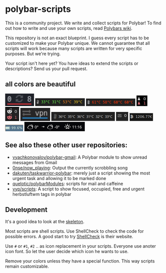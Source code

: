 # polybar-scripts

This is a community project. We write and collect scripts for Polybar! To find out how to write and use your own scripts, read [Polybars wiki](https://github.com/jaagr/polybar/wiki).

This repository is not an exact blueprint. I guess every script has to be customized to make your Polybar unique. We cannot guarantee that all scripts will work because many scripts are written for very specific purposes. But we're trying.

Your script isn't here yet? You have ideas to extend the scripts or descriptions? Send us your pull request.


## all colors are beautiful

[![updates-arch](polybar-scripts/updates-arch/screenshots/1.png)](polybar-scripts/updates-arch/)
[![temp-percore-colorful](polybar-scripts/temp-percore-colorful/screenshots/1.png)](polybar-scripts/temp-percore-colorful/)
[![temp-percore-colorful](polybar-scripts/temp-percore-colorful/screenshots/2.png)](polybar-scripts/temp-percore-colorful/)
[![hint-chess](polybar-scripts/hint-chess/screenshots/1.png)](polybar-scripts/hint-chess/)
[![inbox-reddit](polybar-scripts/inbox-reddit/screenshots/1.png)](polybar-scripts/inbox-reddit/)
[![openvpn-isrunning](polybar-scripts/openvpn-isrunning/screenshots/1.png)](polybar-scripts/openvpn-isrunning/)
[![temp-percore](polybar-scripts/temp-percore/screenshots/1.png)](polybar-scripts/temp-percore/)
[![temp-percore](polybar-scripts/inbox-imap/screenshots/1.png)](polybar-scripts/inbox-imap/)
[![ticker-btceur](polybar-scripts/ticker-btceur/screenshots/1.png)](polybar-scripts/ticker-btceur/)
[![battery-combined-tlp](polybar-scripts/battery-combined-tlp/screenshots/1.png)](polybar-scripts/battery-combined-tlp/)
[![openweathermap-fullfeatured](polybar-scripts/openweathermap-fullfeatured/screenshots/1.png)](polybar-scripts/openweathermap-fullfeatured/)


## See also these other user repositories:

* [vyachkonovalov/polybar-gmail](https://github.com/vyachkonovalov/polybar-gmail): A Polybar module to show unread messages from Gmail
* [0nse/now_playing](https://github.com/0nse/now_playing): Output the currently scrobbling song
* [dakuten/taskwarrior-polybar](https://github.com/dakuten/taskwarrior-polybar): merely just a script showing the most urgent task and allowing it to be marked done
* [quelotic/polybarModules](https://github.com/quelotic/polybarModules): scripts for mail and caffeine
* [vyp/scripts](https://github.com/vyp/scripts): A script to show focused, occupied, free and urgent herbstluftwm tags in polybar


## Development

It's a good idea to look at the [skeleton](skeleton/).

Most scripts are shell scripts. Use ShellCheck to check the code for possible errors. A good start to try [ShellCheck](https://www.shellcheck.net/) is their website.

Use `#` or `#1`, `#2` .. as icon replacement in your scripts. Everyone use anoter icon font. So let the user decide which icon he wants to use.

Remove your colors unless they have a special function. This way scripts remain customizable.
